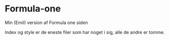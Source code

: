 # Formula-one

Min (Emil) version af Formula one siden

Index og style er de eneste filer som har noget i sig, alle de andre er tomme.
